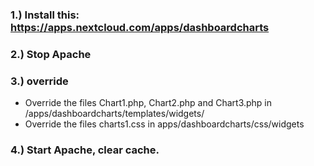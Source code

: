

### 1.) Install this: https://apps.nextcloud.com/apps/dashboardcharts

### 2.) Stop Apache

### 3.) override
+ Override the files Chart1.php, Chart2.php and Chart3.php in /apps/dashboardcharts/templates/widgets/
+ Override the files charts1.css in apps/dashboardcharts/css/widgets

### 4.) Start Apache, clear cache.
